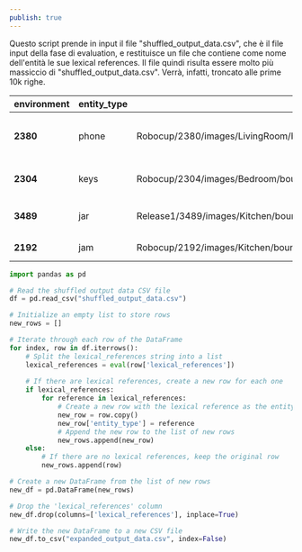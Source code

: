 ```yaml
---
publish: true
---
```


Questo script prende in input il file "shuffled_output_data.csv", che è il file input della fase di evaluation, e restituisce un file che contiene come nome dell'entità  le sue lexical references.
Il file quindi risulta essere molto più massiccio di "shuffled_output_data.csv". Verrà, infatti, troncato alle prime 10k righe.

| **environment** | **entity_type** | **image_bbox** | **image_normal** | **bounding_box** |
| ---- | ---- | ---- | ---- | ---- |
| **2380** | phone | Robocup/2380/images/LivingRoom/bounding_box/position_1/2380_LivingRoom_bounding_box_pos_1_180.jpg | Robocup/2380/images/LivingRoom/normal/position_1/2380_LivingRoom_pos_1_180.jpg | (0.465, 0.31333333333333335, 0.475, 0.31333333333333335) |
| **2304** | keys | Robocup/2304/images/Bedroom/bounding_box/position_1/2304_Bedroom_bounding_box_pos_1_90.jpg | Robocup/2304/images/Bedroom/normal/position_1/2304_Bedroom_pos_1_90.jpg | (0.0, 0.425, 0.006666666666666667, 0.43) |
| **3489** | jar | Release1/3489/images/Kitchen/bounding_box/position_6/3489_Kitchen_bounding_box_pos_6_0.jpg | Release1/3489/images/Kitchen/normal/position_6/3489_Kitchen_pos_6_0.jpg | (0.5583333333333333, 0.2683333333333333, 0.575, 0.29) |
| **2192** | jam | Robocup/2192/images/Kitchen/bounding_box/position_1/2192_Kitchen_bounding_box_pos_1_90.jpg | Robocup/2192/images/Kitchen/normal/position_1/2192_Kitchen_pos_1_90.jpg | (0.49166666666666664, 0.375, 0.52, 0.39) |


```python
import pandas as pd

# Read the shuffled output data CSV file
df = pd.read_csv("shuffled_output_data.csv")

# Initialize an empty list to store rows
new_rows = []

# Iterate through each row of the DataFrame
for index, row in df.iterrows():
    # Split the lexical_references string into a list
    lexical_references = eval(row['lexical_references'])
    
    # If there are lexical references, create a new row for each one
    if lexical_references:
        for reference in lexical_references:
            # Create a new row with the lexical reference as the entity type
            new_row = row.copy()
            new_row['entity_type'] = reference
            # Append the new row to the list of new rows
            new_rows.append(new_row)
    else:
        # If there are no lexical references, keep the original row
        new_rows.append(row)

# Create a new DataFrame from the list of new rows
new_df = pd.DataFrame(new_rows)

# Drop the 'lexical_references' column
new_df.drop(columns=['lexical_references'], inplace=True)

# Write the new DataFrame to a new CSV file
new_df.to_csv("expanded_output_data.csv", index=False)


```